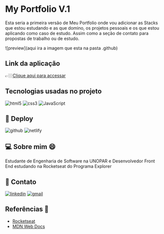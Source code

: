 # My Portfolio V.1

Esta seria a primeira versão de Meu Portfolio onde vou
adicionar as Stacks que estou estudando e as que domino, os
projetos pessoais e os que estou aplicando como caso de estudo.
Assim como a seção de contato para propostas de trabalho 
ou de estudo. 

![preview](aqui ira a imagem que esta na pasta .github)




## Link da aplicação

👉🏼[Clique aqui para accessar](https://my-portfolio-jose-martinez.netlify.app/)

##  Tecnologias usadas no projeto

![html5](https://img.shields.io/badge/HTML5-E34F26?style=for-the-badge&logo=html5&logoColor=white)
![css3](https://img.shields.io/badge/CSS3-1572B6?style=for-the-badge&logo=css3&logoColor=white)
![JavaScript](https://img.shields.io/badge/JavaScript-F7DF1E?style=for-the-badge&logo=javascript&logoColor=black)

## 🔗 Deploy 

![github](https://img.shields.io/badge/github-000000?style=for-the-badge&logo=github&logoColor=white)
![netlify](https://img.shields.io/badge/Netlify-00C7B7?style=for-the-badge&logo=netlify&logoColor=white)


## 💻 Sobre mim 😄
 Estudante de Engenharia de Software na UNOPAR e 
 Desenvolvedor Front End estudando na Rocketseat do Programa Explorer 

## 🔗 Contato 

[![linkedin](https://img.shields.io/badge/linkedin-0A66C2?style=for-the-badge&logo=linkedin&logoColor=white)](https://www.linkedin.com/in/jose-martinez-352032222/)
[![gmail](https://img.shields.io/badge/Gmail-D14836?style=for-the-badge&logo=gmail&logoColor=white)](https://mailto:juniorjose1925@gmail.com)

## Referências 🚀

 - [Rocketseat](https://app.rocketseat.com.br/cart/rocketseat-one?referral=jose-manuel-06853&utm_source=platform&utm_medium=organic&utm_campaign=venda&utm_term=mgm&utm_content=indication-lp_one)
 - [MDN Web Docs](https://developer.mozilla.org/es/)